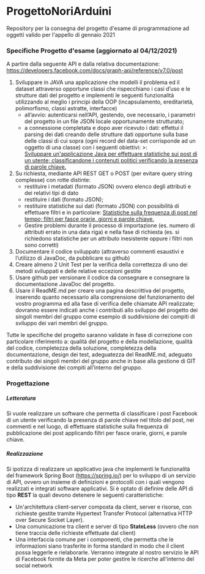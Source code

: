 # ProgettoNoriArduini
Repository per la consegna del progetto d'esame di programmazione ad oggetti valido per l'appello di gennaio 2021
### Specifiche Progetto d'esame (aggiornato al 04/12/2021)
A partire dalla seguente API e dalla relativa documentazione: https://developers.facebook.com/docs/graph-api/reference/v7.0/post
1. Sviluppare in JAVA una applicazione che modelli il problema ed il dataset attraverso opportune classi che rispecchiano i casi d’uso e le strutture dati del progetto e implementi le seguenti funzionalità utilizzando al meglio i principi della OOP (incapsulamento, ereditarietà, polimorfismo, classi astratte, interfacce)
    * all’avvio: autenticarsi nell’API, gestendo, ove necessario, i parametri del progetto in un file JSON locale opportunamente strutturato;
    * a connessione completata e dopo aver ricevuto i dati: effettui il parsing dei dati creando delle strutture dati opportune sulla base delle classi di cui sopra (ogni record del data-set corrisponde ad un oggetto di una classe) con i seguenti obiettivi: >:  
    <u>Sviluppare un'applicazione Java per effettuare statistiche sui post di un utente; classificandone i contenuti politici verificando la presenza di parole chiave.</u>
2. Su richiesta, mediante API REST GET o POST (per evitare query string complesse) con rotte distinte:
    * restituire i metadati (formato JSON) ovvero elenco degli attributi e dei relativi tipi di dato
    * restituire i dati (formato JSON);
    * restituire statistiche sui dati (formato JSON) con possibilità di effettuare filtri e in particolare: <u>Statistiche sulla frequenza di post nel tempo; filtri per fasce orarie, giorni e parole chiave.</u>
    * Gestire problemi durante il processo di importazione (es. numero di attributi errato in una data riga) e nella fase di richiesta (es. si richiedono statistiche per un attributo inesistente oppure i filtri non sono corretti)
3. Documentare il codice sviluppato (attraverso commenti esaustivi e l’utilizzo di JavaDoc, da pubblicare su github)
4. Creare almeno 2 Unit Test per la verifica della correttezza di uno dei metodi sviluppati e delle relative eccezioni gestite 
5. Usare github per versionare il codice da consegnare e consegnare la documentazione JavaDoc del progetto.
6. Usare il ReadME.md per creare una pagina descrittiva del progetto, inserendo quanto necessario alla comprensione del funzionamento del vostro programma ed alla fase di verifica delle chiamate API realizzate; dovranno essere indicati anche i contributi allo sviluppo del progetto dei singoli membri del gruppo come esempio di suddivisione dei compiti di sviluppo dei vari membri del gruppo.

Tutte le specifiche del progetto saranno validate in fase di correzione con particolare riferimento a: qualità del progetto e della modellazione, qualità del codice, completezza della soluzione, completezza della documentazione, design dei test, adeguatezza del ReadME.md, adeguato contributo dei singoli membri del gruppo anche in base alla gestione di GIT e della suddivisione dei compiti all’interno del gruppo. 


### Progettazione
##### Letteratura
Si vuole realizzare un software che permetta di classificare i post Facebook di un utente verificando la presenza di parole chiave nel titolo del post, nei commenti e nel luogo, di effettuare statistiche sulla frequenza di pubblicazione dei post applicando filtri per fasce orarie, giorni, e parole chiave.
##### Realizzazione
Si ipotizza di realizzare un applicativo java che implementi le funzionalità del framework Spring Boot (https://spring.io/) per lo sviluppo di un servizio di API, ovvero un insieme di definizioni e protocolli con i quali vengono realizzati e integrati software applicativi. 
Si è optato di definire delle API di tipo **REST** la quali devono detenere le seguenti caratteristiche:
* Un'architettura client-server composta da client, server e risorse, con richieste gestite tramite Hypertext Transfer Protocol (alternativa HTTP over Secure Socket Layer).
* Una comunicazione tra client e server di tipo **StateLess** (ovvero che non tiene traccia delle richieste effettuate dal client)
* Una interfaccia comune per i componenti, che permetta che le informazioni siano trasferite in forma standard in modo che il client possa leggerle e rielaborarle.
Verranno integrate al nostro servizio le API di Facebook fornite da Meta per poter gestire le ricerche all'interno del social network



